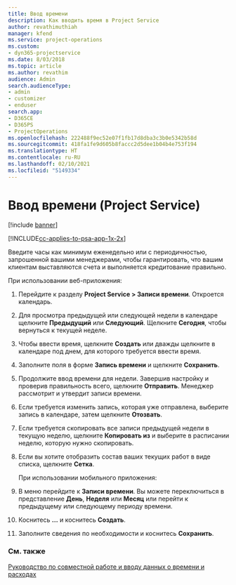 ```yaml
---
title: Ввод времени
description: Как вводить время в Project Service
author: revathimuthiah
manager: kfend
ms.service: project-operations
ms.custom:
- dyn365-projectservice
ms.date: 8/03/2018
ms.topic: article
ms.author: revathim
audience: Admin
search.audienceType:
- admin
- customizer
- enduser
search.app:
- D365CE
- D365PS
- ProjectOperations
ms.openlocfilehash: 222488f9ec52e07f1fb17d8dba3c3b0e5342b58d
ms.sourcegitcommit: 418fa1fe9d605b8faccc2d5dee1b04b4e753f194
ms.translationtype: HT
ms.contentlocale: ru-RU
ms.lasthandoff: 02/10/2021
ms.locfileid: "5149334"
---
```

# <a name="enter-time-project-service"></a>Ввод времени (Project Service)

[!include [banner](../includes/psa-now-project-operations.md)]

[!INCLUDE[cc-applies-to-psa-app-1x-2x](../includes/cc-applies-to-psa-app-1x-2x.md)]

Введите часы как минимум еженедельно или с периодичностью, запрошенной вашими менеджерами, чтобы гарантировать, что вашим клиентам выставляются счета и выполняется кредитование правильно.  
  
 При использовании веб-приложения:  
  
1. Перейдите к разделу **Project Service > Записи времени**. Откроется календарь.  
  
2. Для просмотра предыдущей или следующей недели в календаре щелкните **Предыдущий** или **Следующий**. Щелкните **Сегодня**, чтобы вернуться к текущей неделе.  
  
3. Чтобы ввести время, щелкните **Создать** или дважды щелкните в календаре под днем, для которого требуется ввести время.  
  
4. Заполните поля в форме **Запись времени** и щелкните **Сохранить**.  
  
5. Продолжите ввод времени для недели. Завершив настройку и проверив правильность всего, щелкните **Отправить**. Менеджер рассмотрит и утвердит записи времени.  
  
6. Если требуется изменить запись, которая уже отправлена, выберите запись в календаре, затем щелкните **Отозвать**.  
  
7. Если требуется скопировать все записи предыдущей недели в текущую неделю, щелкните **Копировать из** и выберите в расписании неделю, которую нужно скопировать.  
  
8. Если вы хотите отобразить состав ваших текущих работ в виде списка, щелкните **Сетка**.  
  
   При использовании мобильного приложения:  
  
9. В меню перейдите к **Записи времени**.     Вы можете переключиться в представление **День**, **Неделя** или **Месяц** или перейти к предыдущему или следующему периоду времени.  
  
10. Коснитесь **…** и коснитесь **Создать**.  
  
11. Заполните сведения по необходимости и коснитесь **Сохранить**.  
  
### <a name="see-also"></a>См. также  
 [Руководство по совместной работе и вводу данных о времени и расходах](../psa/time-expense-collaboration-guide.md)
